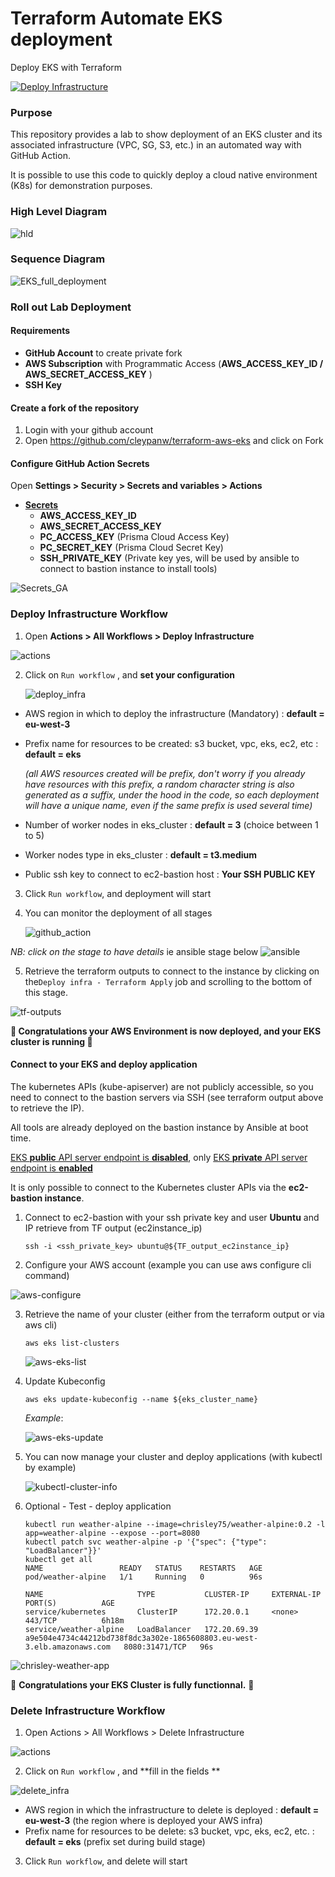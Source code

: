 # Terraform Automate EKS deployment 

Deploy EKS with Terraform

[![Deploy Infrastructure](https://github.com/cleypanw/terraform-aws-eks/actions/workflows/deploy_infrastructure.yml/badge.svg?branch=main)](https://github.com/cleypanw/terraform-aws-eks/actions/workflows/deploy_infrastructure.yml)



### Purpose

This repository provides a lab to show deployment of an EKS cluster and its associated infrastructure  (VPC, SG, S3, etc.) in an automated way with GitHub Action.

It is possible to use this code to quickly deploy a cloud native environment (K8s) for demonstration purposes.



### High Level Diagram

![hld](images/Terraform-aws-eks.png)



### Sequence Diagram

![EKS_full_deployment](images/Diagram-terraform-eks.png)



### Roll out Lab Deployment

#### Requirements

- **GitHub Account** to create private fork
- **AWS Subscription** with Programmatic Access (**AWS_ACCESS_KEY_ID / AWS_SECRET_ACCESS_KEY** )
- **SSH Key**



#### Create a fork of the repository

1. Login with your github account
2. Open https://github.com/cleypanw/terraform-aws-eks and click on Fork



#### Configure GitHub Action Secrets

Open **Settings > Security > Secrets and variables > Actions** 

- <u>**Secrets**</u>
  - **AWS_ACCESS_KEY_ID** 
  - **AWS_SECRET_ACCESS_KEY**
  - **PC_ACCESS_KEY** (Prisma Cloud Access Key)
  - **PC_SECRET_KEY** (Prisma Cloud Secret Key)
  - **SSH_PRIVATE_KEY** (Private key yes, will be used by ansible to connect to bastion instance to install tools)



![Secrets_GA](images/github-secrets.jpg)

### Deploy Infrastructure Workflow 

1) Open **Actions > All Workflows > Deploy Infrastructure** 

![actions](images/actions.png)



2) Click on `Run workflow` , and **set your configuration**

   ![deploy_infra](images/github-action-params.jpg)

- AWS region in which to deploy the infrastructure (Mandatory) : **default = eu-west-3**

- Prefix name for resources to be created: s3 bucket, vpc, eks, ec2, etc : **default = eks** 

  *(all AWS resources created will be prefix, don't worry if you already have resources with this prefix, a random character string is also generated as a suffix,  under the hood in the code, so each deployment will have a unique name, even if the same prefix is used several time)*

- Number of worker nodes in eks_cluster : **default = 3** (choice between 1 to 5)

- Worker nodes type in eks_cluster : **default = t3.medium** 

- Public ssh key to connect to ec2-bastion host : **Your SSH PUBLIC KEY**

  

3. Click  `Run workflow`, and deployment will start

4. You can monitor the deployment of all stages 

   ![github_action](images/output-github-action.jpg)



*NB: click on the stage to have details* ie ansible stage below ![ansible](images/ansible.jpg)



5. Retrieve the terraform outputs to connect to the instance by clicking on the`Deploy infra - Terraform Apply` job and scrolling to the bottom of this stage.

![tf-outputs](images/tf-outputs.png)



**🎉 Congratulations your AWS Environment is now deployed, and your EKS cluster is running  🎉**



#### Connect to your EKS and deploy application

The kubernetes APIs (kube-apiserver) are not publicly accessible, so you need to connect to the bastion servers via SSH (see terraform output above to retrieve the IP).

All tools are already deployed on the bastion instance by Ansible at boot time.

<u>EKS **public** API server endpoint is **disabled**</u>, only <u>EKS **private** API server endpoint is **enabled**</u> 

It is only possible to connect to the Kubernetes cluster APIs via the **ec2-bastion instance**.



1) Connect to ec2-bastion with your ssh private key and user **Ubuntu** and IP retrieve from TF output (ec2instance_ip)

   ```shell
   ssh -i <ssh_private_key> ubuntu@${TF_output_ec2instance_ip}
   ```

   

2. Configure your AWS account (example you can use aws configure cli command)

![aws-configure](images/aws-configure.png)



3. Retrieve the name of your cluster (either from the terraform output or via aws cli)

   ```shell
   aws eks list-clusters
   ```

   

   ![aws-eks-list](images/aws-eks-list.png)



4. Update Kubeconfig

   ```shell
   aws eks update-kubeconfig --name ${eks_cluster_name}
   ```

   *Example*:

   ![aws-eks-update](images/aws-eks-update.png)



5. You can now manage your cluster and deploy applications (with kubectl by example)

   ![kubectl-cluster-info](images/kubectl-cluster-info.png)

6. Optional - Test - deploy application

   ```shell
   kubectl run weather-alpine --image=chrisley75/weather-alpine:0.2 -l app=weather-alpine --expose --port=8080
   kubectl patch svc weather-alpine -p '{"spec": {"type": "LoadBalancer"}}'
   kubectl get all
   NAME                 READY   STATUS    RESTARTS   AGE
   pod/weather-alpine   1/1     Running   0          96s
   
   NAME                     TYPE           CLUSTER-IP     EXTERNAL-IP                                                               PORT(S)          AGE
   service/kubernetes       ClusterIP      172.20.0.1     <none>                                                                    443/TCP          6h18m
   service/weather-alpine   LoadBalancer   172.20.69.39   a9e504e4734c44212bd738f8dc3a302e-1865608803.eu-west-3.elb.amazonaws.com   8080:31471/TCP   96s
   ```

   

![chrisley-weather-app](images/chrisley-weather-app.png)

🎉 **Congratulations your EKS Cluster is fully functionnal.** 🎉



### Delete Infrastructure Workflow 

1. Open Actions > All Workflows > Delete Infrastructure 

![actions](images/actions.png)



2. Click on `Run workflow` , and **fill in the fields **

![delete_infra](images/delete_infra.png)

- AWS region in which the infrastructure to delete is deployed : **default = eu-west-3** (the region where is deployed your AWS infra)
- Prefix name for resources to be delete: s3 bucket, vpc, eks, ec2, etc. : **default = eks** (prefix set during build stage) 



3. Click  `Run workflow`, and delete will start

